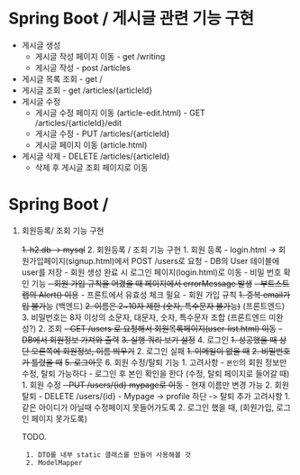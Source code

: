 # Spring Boot / 게시글 관련 기능 구현

* 게시글 생성
    * 게시글 작성 페이지 이동 - get /writing
    * 게시글 작성 - post /articles
* 게시글 목록 조회 - get /
* 게시글 조회 - get /articles/{articleId}
* 게시글 수정
    * 게시글 수정 페이지 이동 (article-edit.html) - GET /articles/{articleId}/edit
    * 게시글 수정 - PUT /articles/{articleId}
    * 게시글 페이지 이동 (article.html)
* 게시글 삭제 - DELETE /articles/{articleId} 
    * 삭제 후 게시글 조회 페이지로 이동
    
# Spring Boot / 

1. 회원등록/ 조회 기능 구현

    ~~1. h2.db -> mysql~~
    2. 회원등록 / 조회 기능 구현
        1. 회원 등록
            - login.html -> 회원가입페이지(signup.html)에서 POST /users로 요청
            - DB의 User 테이블에 user를 저장
            - 회원 생성 완료 시 로그인 페이지(login.html)로 이동
            - 비밀 번호 확인 기능
             ~~- 회원 가입 규칙을 어겼을 때 페이지에서 errorMessage 발생~~
                ~~- 부트스트랩의 Alert() 이용~~
                - 프론트에서 유효성 체크 필요
            - 회원 가입 규칙
                ~~1. 중복 email가입 불가능~~ (백엔드)
                ~~2. 이름은 2~10자 제한 (숫자, 특수문자 불가능)~~ (프론트엔드)
                3. 비밀번호는 8자 이상의 소문자, 대문자, 숫자, 특수문자 조합 (프론트엔드 미완성?)
        2. 조회
            ~~- GET /users 로 요청해서 회원목록페이지(user-list.html) 이동~~
            ~~- DB에서 회원정보 가져와 출력~~ 
    ~~3. 실행 쿼리 보기 설정~~
    4. 로그인
        ~~1. 성공했을 때 상단 오른쪽에 회원정보, 이름 띄우기~~
        2. 로그인 실패
            ~~1. 이메일이 없을 때~~
            ~~2. 비밀번호가 틀렸을 때~~
    ~~5. 로그아웃~~
    6. 회원 수정/탈퇴 기능
        1. 고려사항
            - ```본인```의 회원 정보만 수정, 탈퇴 가능하다
            - 로그인 후 본인 확인을 한다 (수정, 탈퇴 페이지로 들어갈 때)
        1. 회원 수정
            ~~- PUT /users/{id} mypage로 이동~~ 
            - 현재 이름만 변경 가능
        2. 회원 탈퇴
            - DELETE /users/{id} 
            - Mypage -> profile 하단 -> 탈퇴 추가
    고려사항 
        1. 같은 아이디가 아닐때 수정페이지 못들어가도록
        2. 로그인 했을 때, (회원가입, 로그인 페이지 못가도록)

    TODO.
    
        1. DTO를 내부 static 클래스를 만들어 사용해볼 것
        2. ModelMapper
        
      
